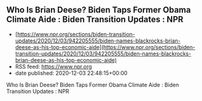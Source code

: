 ## Who Is Brian Deese? Biden Taps Former Obama Climate Aide : Biden Transition Updates : NPR
 - [https://www.npr.org/sections/biden-transition-updates/2020/12/03/942205555/biden-names-blackrocks-brian-deese-as-his-top-economic-aide](https://www.npr.org/sections/biden-transition-updates/2020/12/03/942205555/biden-names-blackrocks-brian-deese-as-his-top-economic-aide)
 - RSS feed: https://www.npr.org
 - date published: 2020-12-03 22:48:15+00:00

Who Is Brian Deese? Biden Taps Former Obama Climate Aide : Biden Transition Updates : NPR

